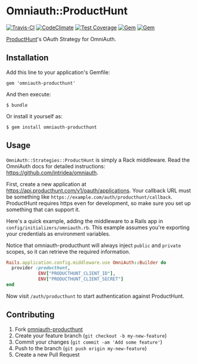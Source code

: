 # Omniauth::ProductHunt

[![Travis-CI](https://travis-ci.org/fnando/omniauth-producthunt.svg)](https://travis-ci.org/fnando/omniauth-producthunt)
[![CodeClimate](https://codeclimate.com/github/fnando/omniauth-producthunt.svg)](https://codeclimate.com/github/fnando/omniauth-producthunt)
[![Test Coverage](https://codeclimate.com/github/fnando/omniauth-producthunt/badges/coverage.svg)](https://codeclimate.com/github/fnando/omniauth-producthunt/coverage)
[![Gem](https://img.shields.io/gem/v/omniauth-producthunt.svg)](https://rubygems.org/gems/omniauth-producthunt)
[![Gem](https://img.shields.io/gem/dt/omniauth-producthunt.svg)](https://rubygems.org/gems/omniauth-producthunt)

[ProductHunt](http://producthunt.com)'s OAuth Strategy for OmniAuth.

## Installation

Add this line to your application's Gemfile:

    gem 'omniauth-producthunt'

And then execute:

    $ bundle

Or install it yourself as:

    $ gem install omniauth-producthunt

## Usage

`OmniAuth::Strategies::ProductHunt` is simply a Rack middleware. Read the OmniAuth docs for detailed instructions: <https://github.com/intridea/omniauth>.

First, create a new application at <https://api.producthunt.com/v1/oauth/applications>. Your callback URL must be something like `https://example.com/auth/producthunt/callback`. ProductHunt requires https even for development, so make sure you set up something that can support it.

Here's a quick example, adding the middleware to a Rails app in `config/initializers/omniauth.rb`. This example assumes you're exporting your credentials as environment variables.

Notice that omniauth-producthunt will always inject `public` and `private` scopes, so it can retrieve the required information.

```ruby
Rails.application.config.middleware.use OmniAuth::Builder do
  provider :producthunt,
            ENV["PRODUCTHUNT_CLIENT_ID"],
            ENV["PRODUCTHUNT_CLIENT_SECRET"]
end
```

Now visit `/auth/producthunt` to start authentication against ProductHunt.

## Contributing

1. Fork [omniauth-producthunt](https://github.com/fnando/omniauth-producthunt/fork)
2. Create your feature branch (`git checkout -b my-new-feature`)
3. Commit your changes (`git commit -am 'Add some feature'`)
4. Push to the branch (`git push origin my-new-feature`)
5. Create a new Pull Request
